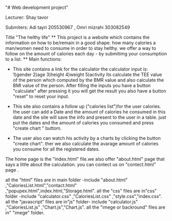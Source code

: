 "# Web development project" 

Lecturer: Shay tavor

Submiters: Adi tayri 205530967 , 
	   Omri mizrahi 303082549

Title "The helthy life"
**
This project is a website which contains the information on how to be/remain in a good shape.
how many calories a man/women need to consume in order to stay helthy.
we offer a way to follow on the amount of calories each day - by submitimg your consumption to a list.
**
Main functions:

*	This site contains a link for the calculator
	the calculator input is: 1)gender 2)age 3)height 4)weight 5)activity
	Its calculate the TEE value of the person which computed by the BMR value
	and also calculate the BMI value of the person.
	After filling the inputs you have a button "calculate" after pressing it you will get the result
	you also have a button "reset" to reset your input.

*	This site also contains a follow up ("calories list")for the user calories. 
	the user can add a Date and the amount of calories he consumed in this date
	and the site will save the info and present to the user in a table.
	 just put the dates and the amount of calories you consumed and press "create chart " buttom.
	
*	The user also can watch his activity by a charts by clicking the button "create chart". ther we also calculate the         avarage amount of calories you consume for all the registered dates.

The home page is the "index.html" file.we also offer "about.html" page that says a little about the calculation.
you can contect us on "contect.html" page .


all the "html" files are in main folder -include "about.html" ,"CaloriesList.html","contact.html" ,"popupex.html",index.html,"Storage.html".
all the "css" files are in"css" folder -include "calculator.css" ,"CaloriesList.css" ,"style.css","index.css".
all the "javascript" files are in"js" folder- include "calculator.js" ,"CaloriesList.js" ,"Chart.js","Chart.js".
all the "imege or backround" files are in" "imege" folder.